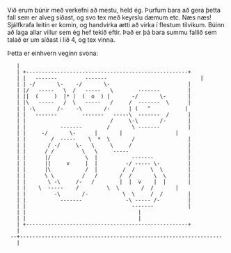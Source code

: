 
Við erum búnir með verkefni að mestu, held ég. Þurfum bara að gera þetta fall sem er alveg síðast, og svo tex með keyrslu dæmum etc. Næs næs!
Sjálfkrafa leitin er komin, og handvirka ætti að virka í flestum tilvikum. Búinn að laga allar villur sem ég hef tekið eftir.
Það er þá bara summu fallið sem talað er um síðast í lið 4, og tex vinna.

Þetta er einhvern veginn svona:



       |
       | +----------------------------------------------------+
       | |   -------         -------    	       	     	      |
       | | -/  	    \- 	  -/       \-  	       	     	      |
       | |/   -----   \  /   -----   \        -------	      |
       | ||  (     )  |* |  (  o  ) |       -/       \-	      |
       | |\   -----   /  \   -----   /     /  -------  \      |
       | | -\       /- 	  -\       /-      | (   ^           |
       | |   -------        -------   -----\  -------  /      |
       | |                           / 	   \-\       /-	      |
       | |           -------        /       \ ------- 	      |
       | |	   -/	    \- 	    |       |        	      |
       | |        /  -----    \  *  \       /        	      |
       | |       / -/     \-   \     \     /         	      |
       | |      / /         \   \     -----           	      |
       | |      |/           \  |           -------    	      |
       | |     	||     v     |  |    	  -/ ----- \-  	      |
       | |      |\           /  |        /  /     \  \        |
       | |      \ \  	    /   /       /  /       \  \       |
       | |       \ -\     /-   /        |  |  v    |  |       |
       | |	  \  -----    /         \  \       /  /       |
       | |         -\       /-           \  \     /  /        |
       | |           -------              -\ ----- /-  	      |
       | |                                  -------    	      |
       | |				      	      	      |
       | |				            	      |
       | +----------------------------------------------------+
       |
     --+-----------------------------------------------------------------
       |
